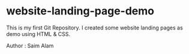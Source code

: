 # website-landing-page-demo
This is my first Git Repository. I created some website landing pages as demo using HTML & CSS.

Author : Saim Alam
